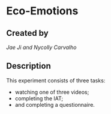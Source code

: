 # Eco-Emotions

## Created by
*Jae Ji and Nycolly Carvalho*

## Description
This experiment consists of three tasks:
- watching one of three videos;
- completing the IAT;
- and completing a questionnaire.